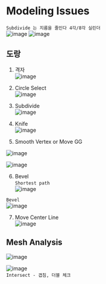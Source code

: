 Modeling Issues 
================

`Subdivide 는 지름을 줄인다 4각/8각 실린더`  
![image](https://user-images.githubusercontent.com/30430227/138055156-98871bae-40b3-42bb-a9e0-6b4e7504d851.png)
![image](https://user-images.githubusercontent.com/30430227/138055385-ac4614b1-4658-4a16-86f1-8ed7717f4a53.png)  



도랑 
-------

1. 격자  
![image](https://user-images.githubusercontent.com/30430227/138047443-b9de505d-d42b-4ee7-b688-154792ca56b2.png)  


2. Circle Select  
![image](https://user-images.githubusercontent.com/30430227/138047543-32547736-7ca2-4587-a78d-45f5fae8894d.png)  


3. Subdivide  
![image](https://user-images.githubusercontent.com/30430227/138047654-2d73f41d-c1b5-48d5-9079-51887ce669fb.png)  



4. Knife  
![image](https://user-images.githubusercontent.com/30430227/138047724-92916e2d-b7b5-4acd-a576-674f2cf0fea2.png)  


5. Smooth Vertex or Move GG   

![image](https://user-images.githubusercontent.com/30430227/138052500-bbd9e116-ea2c-49d0-a252-a6ccfec664f5.png)

![image](https://user-images.githubusercontent.com/30430227/138047809-b894fa33-7d19-43f1-b38c-ed5340d97af8.png)  


6. Bevel  
`Shortest path`  
![image](https://user-images.githubusercontent.com/30430227/138048353-cc0b2599-4df2-4bec-b46f-68b63623142f.png)  

`Bevel`  
![image](https://user-images.githubusercontent.com/30430227/138048727-5005256d-28d8-49b3-9b3f-82018f7fa2c7.png)  

7. Move Center Line  
![image](https://user-images.githubusercontent.com/30430227/138048868-c24550f8-ae3c-4111-806f-ec42f3285adc.png)  


Mesh Analysis  
---------------

![image](https://user-images.githubusercontent.com/30430227/138389189-d291f59b-a003-49aa-a5e9-f39f3c1cd8fb.png)  

![image](https://user-images.githubusercontent.com/30430227/138389168-2d743126-82ee-44d9-8682-f44dfc480247.png)  
`Intersect - 겹침, 더블 체크`  










